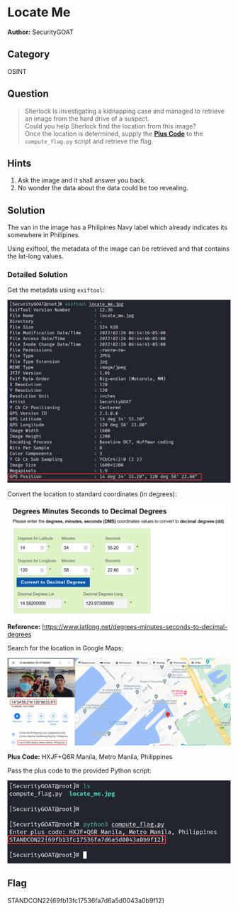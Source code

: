 # Locate Me

**Author:** SecurityGOAT

## Category

OSINT

## Question

> Sherlock is investigating a kidnapping case and managed to retrieve an image from the hard drive of a suspect.  
> Could you help Sherlock find the location from this image?  
> Once the location is determined, supply the [**Plus Code**](https://maps.google.com/pluscodes/) to the `compute_flag.py` script and retrieve the flag.  

## Hints

1. Ask the image and it shall answer you back.
2. No wonder the data about the data could be too revealing.


## Solution

The van in the image has a Philipines Navy label which already indicates its somewhere in Philipines.  

Using exiftool, the metadata of the image can be retrieved and that contains the lat-long values.

### Detailed Solution

Get the metadata using `exiftool`:  

![1](solution/1.png)

Convert the location to standard coordinates (in degrees):  

![2](solution/2.png)

**Reference:** https://www.latlong.net/degrees-minutes-seconds-to-decimal-degrees  

Search for the location in Google Maps:  

![3](solution/3.png)

**Plus Code:** HXJF+Q6R Manila, Metro Manila, Philippines  

Pass the plus code to the provided Python script:  

![4](solution/4.png)

## Flag
STANDCON22{69fb13fc17536fa7d6a5d0043a0b9f12}